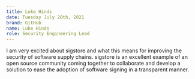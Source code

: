 ```yaml
---
title: Luke Hinds
date: Tuesday July 20th, 2021
brand: GitHub
name: Luke Hinds
role: Security Engineering Lead
---
```

I am very excited about sigstore and what this means for improving the security of software supply chains. sigstore is an excellent example of an open source community coming together to collaborate and develop a solution to ease the adoption of software signing in a transparent manner.